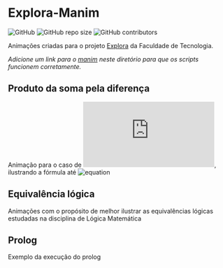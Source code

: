 # Explora-Manim
![GitHub](https://img.shields.io/github/license/Anakin86708/Explora-Manim) ![GitHub repo size](https://img.shields.io/github/repo-size/Anakin86708/Explora-Manim) ![GitHub contributors](https://img.shields.io/github/contributors/Anakin86708/Explora-Manim)

Animações criadas para o projeto [Explora](https://wordpress.ft.unicamp.br/explora/) da Faculdade de Tecnologia. 

*Adicione um link para o [manim](https://github.com/3b1b/manim) neste diretório para que os scripts funcionem corretamente.*

## Produto da soma pela diferença
Animação para o caso de ![equation](http://www.sciweavers.org/tex2img.php?eq=%28a%2Bb%29%28a-b%29&bc=White&fc=Black&im=jpg&fs=12&ff=arev&edit=0), ilustrando a fórmula até ![equation](https://bit.ly/2Ba4xwA)

## Equivalência lógica
Animações com o propósito de melhor ilustrar as equivalências lógicas estudadas na disciplina de Lógica Matemática

## Prolog
Exemplo da execução do prolog
